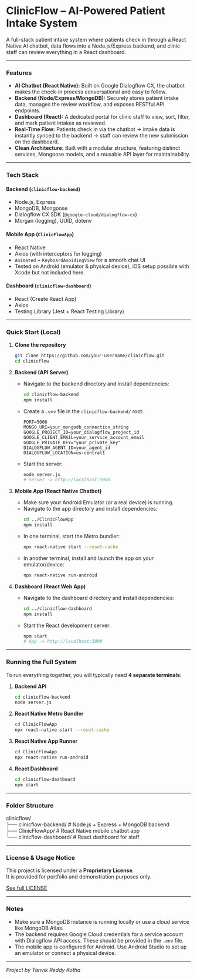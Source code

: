 # ClinicFlow – AI-Powered Patient Intake System

A full-stack patient intake system where patients check in through a React Native AI chatbot, data flows into a Node.js/Express backend, and clinic staff can review everything in a React dashboard.

---

### Features

-   **AI Chatbot (React Native):** Built on Google Dialogflow CX, the chatbot makes the check-in process conversational and easy to follow.
-   **Backend (Node/Express/MongoDB):** Securely stores patient intake data, manages the review workflow, and exposes RESTful API endpoints.
-   **Dashboard (React):** A dedicated portal for clinic staff to view, sort, filter, and mark patient intakes as reviewed.
-   **Real-Time Flow:** Patients check in via the chatbot → intake data is instantly synced to the backend → staff can review the new submission on the dashboard.
-   **Clean Architecture:** Built with a modular structure, featuring distinct services, Mongoose models, and a reusable API layer for maintainability.

---

### Tech Stack

#### **Backend** (`clinicflow-backend`)

-   Node.js, Express
-   MongoDB, Mongoose
-   Dialogflow CX SDK (`@google-cloud/dialogflow-cx`)
-   Morgan (logging), UUID, dotenv

#### **Mobile App** (`ClinicFlowApp`)

-   React Native
-   Axios (with interceptors for logging)
-   `Animated` + `KeyboardAvoidingView` for a smooth chat UI
-   Tested on Android (emulator & physical device), iOS setup possible with Xcode but not included here.

#### **Dashboard** (`clinicflow-dashboard`)

-   React (Create React App)
-   Axios
-   Testing Library (Jest + React Testing Library)

---

### Quick Start (Local)

1.  **Clone the repository**
    ```bash
    git clone https://github.com/your-username/clinicflow.git
    cd clinicflow
    ```

2.  **Backend (API Server)**
    -   Navigate to the backend directory and install dependencies:
        ```bash
        cd clinicflow-backend
        npm install
        ```
    -   Create a `.env` file in the `clinicflow-backend/` root:
        ```env
        PORT=5000
        MONGO_URI=your_mongodb_connection_string
        GOOGLE_PROJECT_ID=your_dialogflow_project_id
        GOOGLE_CLIENT_EMAIL=your_service_account_email
        GOOGLE_PRIVATE_KEY="your_private_key"
        DIALOGFLOW_AGENT_ID=your_agent_id
        DIALOGFLOW_LOCATION=us-central1
        ```
    -   Start the server:
        ```bash
        node server.js
        # Server -> http://localhost:5000
        ```

3.  **Mobile App (React Native Chatbot)**
    -   Make sure your Android Emulator (or a real device) is running.
    -   Navigate to the app directory and install dependencies:
        ```bash
        cd ../ClinicFlowApp
        npm install
        ```
    -   In one terminal, start the Metro bundler:
        ```bash
        npx react-native start --reset-cache
        ```
    -   In another terminal, install and launch the app on your emulator/device:
        ```bash
        npx react-native run-android
        ```

4.  **Dashboard (React Web App)**
    -   Navigate to the dashboard directory and install dependencies:
        ```bash
        cd ../clinicflow-dashboard
        npm install
        ```
    -   Start the React development server:
        ```bash
        npm start
        # App -> http://localhost:3000
        ```

---

### Running the Full System

To run everything together, you will typically need **4 separate terminals**:

1.  **Backend API**
    ```bash
    cd clinicflow-backend
    node server.js
    ```

2.  **React Native Metro Bundler**
    ```bash
    cd ClinicFlowApp
    npx react-native start --reset-cache
    ```

3.  **React Native App Runner**
    ```bash
    cd ClinicFlowApp
    npx react-native run-android
    ```

4.  **React Dashboard**
    ```bash
    cd clinicflow-dashboard
    npm start
    ```

---

### Folder Structure

clinicflow/  
├── clinicflow-backend/    # Node.js + Express + MongoDB backend  
├── ClinicFlowApp/         # React Native mobile chatbot app  
└── clinicflow-dashboard/  # React dashboard for staff  

---

### License & Usage Notice
This project is licensed under a **Proprietary License**.  
It is provided for portfolio and demonstration purposes only.  

[See full LICENSE](./LICENSE)

---

### Notes

-   Make sure a MongoDB instance is running locally or use a cloud service like MongoDB Atlas.
-   The backend requires Google Cloud credentials for a service account with Dialogflow API access. These should be provided in the `.env` file.
-   The mobile app is configured for Android. Use Android Studio to set up an emulator or connect a physical device.

---

*Project by Tanvik Reddy Kotha*
